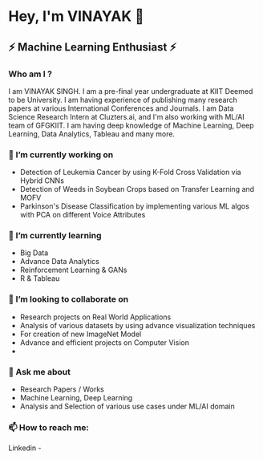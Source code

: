 # Hey, I'm VINAYAK  👋
## ⚡ Machine Learning Enthusiast ⚡

### Who am I ? 
I am VINAYAK SINGH. I am a pre-final year undergraduate at KIIT Deemed to be University. I am having experience of publishing many research papers at various International Conferences and Journals. I am Data Science Research Intern at Cluzters.ai, and I'm also working with ML/AI team of GFGKIIT. I am having deep knowledge of Machine Learning, Deep Learning, Data Analytics, Tableau and many more.

### 🔭 I’m currently working on 
- Detection of Leukemia Cancer by using  K-Fold Cross Validation via Hybrid CNNs
- Detection of Weeds in Soybean Crops based on Transfer Learning and MOFV
- Parkinson's Disease Classification by implementing various ML algos with PCA on different Voice Attributes

### 🌱 I’m currently learning
- Big Data
- Advance Data Analytics
- Reinforcement Learning & GANs
- R & Tableau

### 👯 I’m looking to collaborate on
- Research projects on Real World Applications
- Analysis of various datasets by using advance visualization techniques
- For creation of new ImageNet Model
- Advance and efficient projects on Computer Vision
- 
### 💬 Ask me about
- Research Papers / Works
- Machine Learning, Deep Learning
- Analysis and Selection of various use cases under ML/AI domain

### 📫 How to reach me:
 Linkedin -
